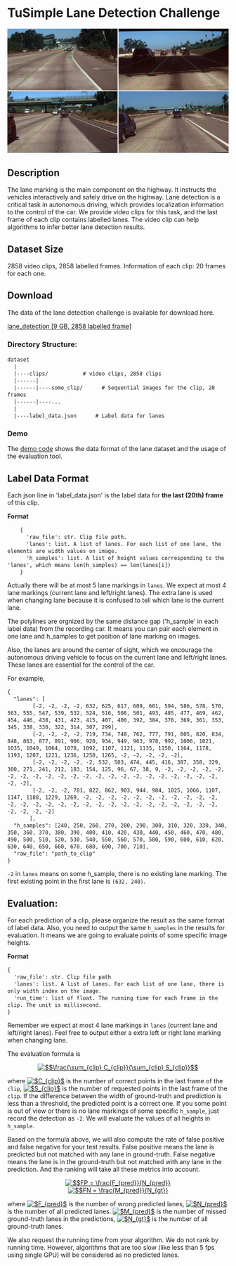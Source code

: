 # TuSimple Lane Detection Challenge

![](assets/examples/lane_example.jpg)

## Description
The lane marking is the main component on the highway. It instructs the vehicles interactively and safely drive on the highway. Lane detection is a critical task in autonomous driving, which provides localization information to the control of the car. We provide video clips for this task, and the last frame of each clip contains labelled lanes. The video clip can help algorithms to infer better lane detection results.

## Dataset Size
2858 video clips, 2858 labelled frames.
Information of each clip: 20 frames for each one.

## Download

The data of the lane detection challenge is available for download here.

[lane_detection [9 GB, 2858 labelled frame]](https://s3-us-west-2.amazonaws.com/benchmark.tusimple.ai/lane_detection.zip)

### Directory Structure:
    dataset
      |
      |----clips/           # video clips, 2858 clips
      |------|
      |------|----some_clip/      # Sequential images for the clip, 20 frames
      |------|----...
      |
      |----label_data.json      # Label data for lanes

### Demo
The [demo code](https://github.com/TuSimple/tusimple-benchmark/blob/master/example/lane_demo.ipynb) shows the data
format of the lane dataset and the usage of the evaluation tool.

## Label Data Format
Each json line in 'label_data.json' is the label data for __the last (20th) frame__ of this clip.

__Format__

```
    {
      'raw_file': str. Clip file path.
      'lanes': list. A list of lanes. For each list of one lane, the elements are width values on image.
      'h_samples': list. A list of height values corresponding to the 'lanes', which means len(h_samples) == len(lanes[i])
    }
```
Actually there will be at most 5 lane markings in `lanes`. We expect at most 4 lane markings (current lane and left/right lanes). The extra lane is used when changing lane because it is confused to tell which lane is the current lane.

The polylines are orgnized by the same distance gap ('h_sample' in each label data) from the recording car. It means you can pair each element in one lane and h_samples to get position of lane marking on images.

Also, the lanes are around the center of sight, which we encourage the autonomous driving vehicle to focus on the current lane and left/right lanes. These lanes are essential for the control of the car.

For example,
```
{
  "lanes": [
        [-2, -2, -2, -2, 632, 625, 617, 609, 601, 594, 586, 578, 570, 563, 555, 547, 539, 532, 524, 516, 508, 501, 493, 485, 477, 469, 462, 454, 446, 438, 431, 423, 415, 407, 400, 392, 384, 376, 369, 361, 353, 345, 338, 330, 322, 314, 307, 299],
        [-2, -2, -2, -2, 719, 734, 748, 762, 777, 791, 805, 820, 834, 848, 863, 877, 891, 906, 920, 934, 949, 963, 978, 992, 1006, 1021, 1035, 1049, 1064, 1078, 1092, 1107, 1121, 1135, 1150, 1164, 1178, 1193, 1207, 1221, 1236, 1250, 1265, -2, -2, -2, -2, -2],
        [-2, -2, -2, -2, -2, 532, 503, 474, 445, 416, 387, 358, 329, 300, 271, 241, 212, 183, 154, 125, 96, 67, 38, 9, -2, -2, -2, -2, -2, -2, -2, -2, -2, -2, -2, -2, -2, -2, -2, -2, -2, -2, -2, -2, -2, -2, -2, -2],
        [-2, -2, -2, 781, 822, 862, 903, 944, 984, 1025, 1066, 1107, 1147, 1188, 1229, 1269, -2, -2, -2, -2, -2, -2, -2, -2, -2, -2, -2, -2, -2, -2, -2, -2, -2, -2, -2, -2, -2, -2, -2, -2, -2, -2, -2, -2, -2, -2, -2, -2]
       ],
  "h_samples": [240, 250, 260, 270, 280, 290, 300, 310, 320, 330, 340, 350, 360, 370, 380, 390, 400, 410, 420, 430, 440, 450, 460, 470, 480, 490, 500, 510, 520, 530, 540, 550, 560, 570, 580, 590, 600, 610, 620, 630, 640, 650, 660, 670, 680, 690, 700, 710],
  "raw_file": "path_to_clip"
}
```
`-2` in `lanes` means on some h_sample, there is no existing lane marking. The first existing point in the first lane is `(632, 240)`.

## Evaluation:
For each prediction of a clip, please organize the result as the same format of label data.
Also, you need to output the same `h_samples` in the results for evaluation. It means we are going to evaluate points of some specific image heights.

__Format__

```
{
  'raw_file': str. Clip file path
  'lanes': list. A list of lanes. For each list of one lane, there is only width index on the image.
  'run_time': list of float. The running time for each frame in the clip. The unit is millisecond.
}
```
Remember we expect at most 4 lane markings in `lanes` (current lane and left/right lanes). Feel free to output either a extra left or right lane marking when changing lane. 

The evaluation formula is

<center>
<a href="https://www.codecogs.com/eqnedit.php?latex=\inline&space;$$\frac{\sum_{clip}&space;C_{clip}}{\sum_{clip}&space;S_{clip}}$$" target="_blank"><img src="https://latex.codecogs.com/gif.latex?\inline&space;$$\frac{\sum_{clip}&space;C_{clip}}{\sum_{clip}&space;S_{clip}}$$" title="$$\frac{\sum_{clip} C_{clip}}{\sum_{clip} S_{clip}}$$" /></a>
</center>

where
<a href="https://www.codecogs.com/eqnedit.php?latex=\inline&space;$C_{clip}$" target="_blank"><img src="https://latex.codecogs.com/gif.latex?\inline&space;$C_{clip}$" title="$C_{clip}$" /></a> is the number of correct points in the last frame of the `clip`,
<a href="https://www.codecogs.com/eqnedit.php?latex=\inline&space;$S_{clip}$" target="_blank"><img src="https://latex.codecogs.com/gif.latex?\inline&space;$S_{clip}$" title="$S_{clip}$" /></a> is the number of requested points in the last frame of the `clip`. If the difference between the width of ground-truth and prediction is less than a threshold, the predicted point is a correct one. If you some point is out of view or there is no lane markings of some specific `h_sample`, just record the detection as `-2`. We will evaluate the values of all heights in `h_sample`.

Based on the formula above, we will also compute the rate of false positive and false negative for your test results. False positive means the lane is predicted but not matched with any lane in ground-truth. False negative means the lane is in the ground-truth but not matched with any lane in the prediction. And the ranking will take all these metrics into account.

<center>
<a href="https://www.codecogs.com/eqnedit.php?latex=\inline&space;$$FP = \frac{F_{pred}}{N_{pred}}$$" target="_blank"><img src="https://latex.codecogs.com/gif.latex?\inline&space;$$FP = \frac{F_{pred}}{N_{pred}}" title="$$FP = \frac{F_{pred}}{N_{pred}}" /></a>
</center>
<center>
<a href="https://www.codecogs.com/eqnedit.php?latex=\inline&space;$$FN = \frac{M_{pred}}{N_{gt}}$$" target="_blank"><img src="https://latex.codecogs.com/gif.latex?\inline&space;$$FN = \frac{M_{pred}}{N_{gt}}" title="$$FN = \frac{M_{pred}}{N_{gt}}" /></a>
</center>

where <a href="https://www.codecogs.com/eqnedit.php?latex=\inline&space;$F_{pred}$" target="_blank"><img src="https://latex.codecogs.com/gif.latex?\inline&space;$F_{pred}$" title="$F_{pred}$" /></a> is the number of wrong predicted lanes, <a href="https://www.codecogs.com/eqnedit.php?latex=\inline&space;$N_{pred}$" target="_blank"><img src="https://latex.codecogs.com/gif.latex?\inline&space;$N_{pred}$" title="$N_{pred}$" /></a> is the number of all predicted lanes. <a href="https://www.codecogs.com/eqnedit.php?latex=\inline&space;$M_{pred}$" target="_blank"><img src="https://latex.codecogs.com/gif.latex?\inline&space;$M_{pred}$" title="$M_{pred}$" /></a> is the number of missed ground-truth lanes in the predictions, <a href="https://www.codecogs.com/eqnedit.php?latex=\inline&space;$N_{gt}$" target="_blank"><img src="https://latex.codecogs.com/gif.latex?\inline&space;$N_{gt}$" title="$N_{gt}$" /></a> is the number of all ground-truth lanes.

We also request the running time from your algorithm. We do not rank by running time. However, algorithms that are too slow (like less than 5 fps using single GPU) will be considered as no predicted lanes. 
